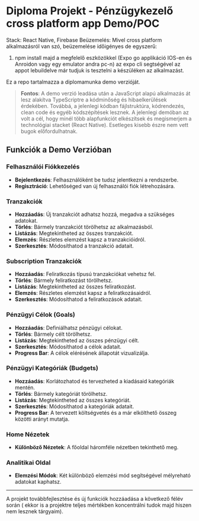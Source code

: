 # Diploma Projekt - Pénzügykezelő cross platform app Demo/POC

Stack: React Native, Firebase
Beüzemelés: Mivel cross platform alkalmazásról van szó, beüzemelése időigényes de egyszerű: 
1. npm install majd a megfelelő eszközökkel (Expo go applikáció IOS-en és Anroidon vagy egy emulator andra pc-n) az expo cli  segtségével az appot lebuildelve már tudjuk is tesztelni a készüléken az alkalmazást.

Ez a repo tartalmazza a diplomamunka demo verzióját.

> **Fontos**: A demo verzió leadása után a JavaScript alapú alkalmazás át lesz alakítva TypeScriptre a kódminőség és hibaelkerülések érdekében. Továbbá, a jelenlegi kódban fájlstruktúra, kódrendezés, clean code és egyéb kódszépítések lesznek. A jelenlegi demóban az volt a cél, hogy minél több alapfunkciót elkészítsek és megismerjem a technológiai stacket (React Native). Esetleges kisebb észre nem vett bugok előfordulhatnak.

## Funkciók a Demo Verzióban

### Felhasználói Fiókkezelés

- **Bejelentkezés**: Felhasználóként be tudsz jelentkezni a rendszerbe.
- **Regisztráció**: Lehetőséged van új felhasználói fiók létrehozására.

### Tranzakciók

- **Hozzáadás**: Új tranzakciót adhatsz hozzá, megadva a szükséges adatokat.
- **Törlés**: Bármely tranzakciót törölhetsz az alkalmazásból.
- **Listázás**: Megtekintheted az összes tranzakciót.
- **Elemzés**: Részletes elemzést kapsz a tranzakcióidról.
- **Szerkesztés**: Módosíthatod a tranzakció adatait.

### Subscription Tranzakciók

- **Hozzáadás**: Feliratkozás típusú tranzakciókat vehetsz fel.
- **Törlés**: Bármely feliratkozást törölhetsz.
- **Listázás**: Megtekintheted az összes feliratkozást.
- **Elemzés**: Részletes elemzést kapsz a feliratkozásaidról.
- **Szerkesztés**: Módosíthatod a feliratkozások adatait.

### Pénzügyi Célok (Goals)

- **Hozzáadás**: Definiálhatsz pénzügyi célokat.
- **Törlés**: Bármely célt törölhetsz.
- **Listázás**: Megtekintheted az összes pénzügyi célt.
- **Szerkesztés**: Módosíthatod a célok adatait.
- **Progress Bar**: A célok elérésének állapotát vizualizálja.

### Pénzügyi Kategóriák (Budgets)

- **Hozzáadás**: Korlátozhatod és tervezheted a kiadásaid kategóriák mentén.
- **Törlés**: Bármely kategóriát törölhetsz.
- **Listázás**: Megtekintheted az összes kategóriát.
- **Szerkesztés**: Módosíthatod a kategóriák adatait.
- **Progress Bar**: A tervezett költségvetés és a már elkölthető összeg közötti arányt mutatja.

### Home Nézetek

- **Különböző Nézetek**: A főoldal háromféle nézetben tekinthető meg.

### Analitikai Oldal

- **Elemzési Módok**: Két különböző elemzési mód segítségével mélyreható adatokat kaphatsz.

---

A projekt továbbfejlesztése és új funkciók hozzáadása a következő félév során ( ekkor is a projektre teljes mértékben koncentrálni tudok majd hiszen nem lesznek tárgyaim).
